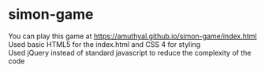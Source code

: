 # simon-game
You can play this game at https://amuthyal.github.io/simon-game/index.html <br>
Used basic HTML5 for the index.html and CSS 4 for styling <br>
Used jQuery instead of standard javascript to reduce the complexity of the code <br>
